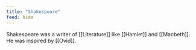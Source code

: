 ```yaml
---
title: "Shakespeare"
feed: hide
---
```


Shakespeare was a writer of [[Literature]] like [[Hamlet]] and [[Macbeth]]. He was inspired by [[Ovid]]. 